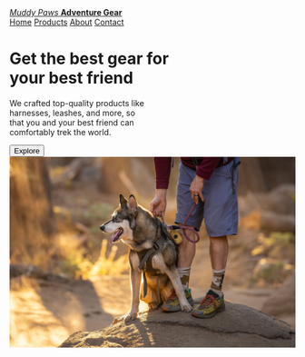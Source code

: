 <!DOCTYPE html>
<html>
  <head>
    <meta charset="utf-8" />
    <title>Muddy Paws Adventure Gear</title>
	<link href="style.css" rel="stylesheet" type="text/css">
  </head>
  <body>
	<a class="logo" href="index.html"><i>Muddy Paws</i> <b>Adventure Gear</b></a>
	<div class="navbar">
		<a class="active home" href="index.html">Home</a>
		<a class="products" href="products.html">Products</a>
		<a class="about" href="about.html">About</a>
		<a class="contact" href="contact.html">Contact</a>
	</div>
	<div class=homeStatus></div>
    <h1 id="heroHeading">Get the best gear for<br>
	your <b>best friend</b></h1>
	<p id="heroDesc">We crafted top-quality products like<br> 
	harnesses, leashes, and more, so<br>
	that you and your best friend can<br>
	comfortably trek the world. 
	</p>
	<input type="button" href="products.html" id="explore" value="Explore" onclick="purchaseItem()"/>
	<img src="photos/herodog.jpg" id="heroImage" alt="In a rocky and dusty scene, a husky with sits on a rock grinning and looking into the distance as its owner, wearing hiking shoes and shorts, stands behind it gripping its harness.">
  </body>
</html>
